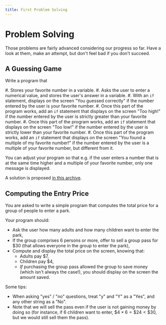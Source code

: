 ```yaml
---
title: First Problem Solving
---
```


# Problem Solving

Those problems are fairly advanced considering our progress so far.
Have a look at them, make an attempt, but don't feel bad if you don't succeed.

## A Guessing Game

Write a program that

#. Stores your favorite number in a variable.
#. Asks the user to enter a numerical value, and stores the user's answer in a variable.
#. With an `if` statement, displays on the screen "You guessed correctly" if the number entered by the user is your favorite number.
#. Once this part of the program works, add an `if` statement that displays on the screen "Too high!" if the number entered by the user is strictly greater than your favorite number.
#. Once this part of the program works, add an `if` statement that displays on the screen "Too low!" if the number entered by the user is strictly lower than your favorite number.
#. Once this part of the program works, add an `if` statement that displays on the screen "You found a multiple of my favorite number!" if the number entered by the user is a multiple of your favorite number, but different from it.

You can adjust your program so that e.g. if the user enters a number that is at the same time higher and a multiple of your favorite number, only one message is displayed.

A solution is proposed [in this archive](GuessingGame.zip).


## Computing the Entry Price

You are asked to write a simple program that computes the total price for a group of people to enter a park.

Your program should:

- Ask the user how many adults and how many children want to enter the park,
- If the group comprises $6$ persons or more, offer to sell a group pass for \$$30$ (that allows everyone in the group to enter the park),
- Compute and display the total price on the screen, knowing that:
    - Adults pay \$$7$,
    - Children pay \$$4$,
    - *If* purchasing the group pass allowed the group to save money (which isn't always the case!), you should display on the screen the amount saved.

Some tips:

- When asking "yes" / "no" questions, treat "y" and "Y" as a "Yes", and any other string as a "No".
- Note that we will sell the pass even if the user is not gaining money by doing so (for instance, if 6 children want to enter, $\$4 \times 6 = \$24 < \$ 30$, but we would still sell them the pass).
